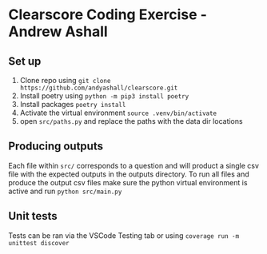 # Clearscore Coding Exercise - Andrew Ashall

## Set up

1. Clone repo using `git clone https://github.com/andyashall/clearscore.git`
2. Install poetry using `python -m pip3 install poetry`
3. Install packages `poetry install`
4. Activate the virtual environment `source .venv/bin/activate`
5. open `src/paths.py` and replace the paths with the data dir locations

## Producing outputs

Each file within `src/` corresponds to a question and will product a single csv file with the expected outputs in the outputs directory. To run all files and produce the output csv files make sure the python virtual environment is active and run `python src/main.py`

## Unit tests

Tests can be ran via the VSCode Testing tab or using `coverage run -m unittest discover`